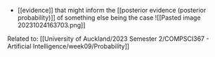 - [[evidence]] that might inform the [[posterior evidence (posterior probability)]] of something else being the case
![[Pasted image 20231024163703.png]]

Related to: [[University of Auckland/2023 Semester 2/COMPSCI367 - Artificial Intelligence/week09/Probability]]